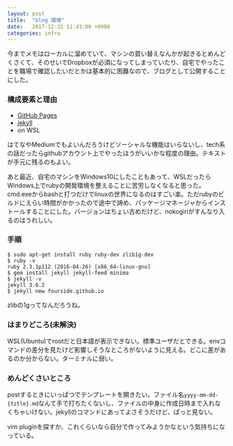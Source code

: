 ```yaml
---
layout: post
title:  "blog 環境"
date:   2017-12-31 11:43:00 +0900
categories: infra
---
```


今までメモはローカルに溜めていて、マシンの買い替えなんかが起きるとめんどくさくて、そのせいでDropboxが必須になってしまっていたり、自宅でやったことを職場で確認したいだとかは基本的に困難なので、ブログとして公開することにした。

### 構成要素と理由

- [GitHub Pages][GitHub Pages]
- [jekyll][jekyll]
- on WSL

はてなやMediumでもよいんだろうけどソーシャルな機能はいらないし、tech系の話だったらgithubアカウント上でやったほうがいいかな程度の理由。テキストが手元に残るのもよい。

あと最近、自宅のマシンをWindows10にしたこともあって、WSLだったらWindows上でrubyの開発環境を整えることに苦労しなくなると思った。cmd.exeからbashと打つだけでlinuxの世界になるのはすごい楽。ただrubyのビルドにえらい時間がかかったので途中で諦め、パッケージマネージャからインストールすることにした。バージョンはちょい古めだけど、nokogiriがすんなり入るのはうれしい。

### 手順
```
$ sudo apt-get install ruby ruby-dev zlib1g-dev
$ ruby -v
ruby 2.3.1p112 (2016-04-26) [x86_64-linux-gnu]
$ gem install jekyll jekyll-feed minima
$ jekyll -v
jekyll 3.6.2
$ jekyll new fourside.github.io
```

zlibの1gってなんだろうね。

### はまりどころ(未解決)
WSL(Ubuntu)でrootだと日本語が表示できない。標準ユーザだとできる。envコマンドの差分を見たけど影響しそうなところがないように見える。どこに差があるのか分からない。ターミナルに弱い。

### めんどくさいところ
postするときにいっぱつでテンプレートを開きたい。ファイル名`yyyy-mm-dd-{title}.md`なんて手で打ちたくないし、ファイルの中身に作成日時まで入れなくちゃいけない。jekyllのコマンドにあってよさそうだけど、ぱっと見ない。

vim pluginを探すか、これくらいなら自分で作ってみようかなという気持ちになっている。


[GitHub Pages]: https://pages.github.com/
[jekyll]: https://jekyllrb-ja.github.io/
